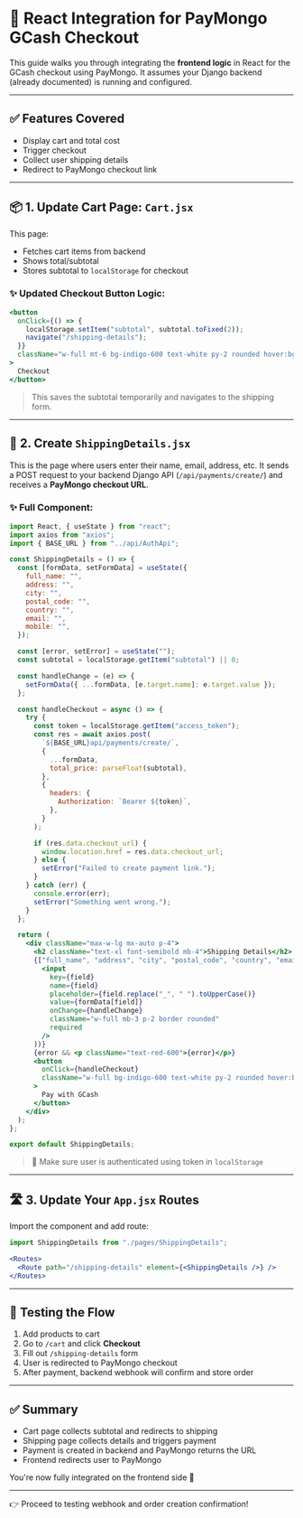 # 🧾 React Integration for PayMongo GCash Checkout

This guide walks you through integrating the **frontend logic** in React for the GCash checkout using PayMongo. It assumes your Django backend (already documented) is running and configured.

---

## ✅ Features Covered

- Display cart and total cost
- Trigger checkout
- Collect user shipping details
- Redirect to PayMongo checkout link

---

## 📦 1. Update Cart Page: `Cart.jsx`

This page:

- Fetches cart items from backend
- Shows total/subtotal
- Stores subtotal to `localStorage` for checkout

### ✨ Updated Checkout Button Logic:

```jsx
<button
  onClick={() => {
    localStorage.setItem("subtotal", subtotal.toFixed(2));
    navigate("/shipping-details");
  }}
  className="w-full mt-6 bg-indigo-600 text-white py-2 rounded hover:bg-indigo-700 text-base font-medium"
>
  Checkout
</button>
```

> This saves the subtotal temporarily and navigates to the shipping form.

---

## 📝 2. Create `ShippingDetails.jsx`

This is the page where users enter their name, email, address, etc. It sends a POST request to your backend Django API (`/api/payments/create/`) and receives a **PayMongo checkout URL**.

### ✨ Full Component:

```jsx
import React, { useState } from "react";
import axios from "axios";
import { BASE_URL } from "../api/AuthApi";

const ShippingDetails = () => {
  const [formData, setFormData] = useState({
    full_name: "",
    address: "",
    city: "",
    postal_code: "",
    country: "",
    email: "",
    mobile: "",
  });

  const [error, setError] = useState("");
  const subtotal = localStorage.getItem("subtotal") || 0;

  const handleChange = (e) => {
    setFormData({ ...formData, [e.target.name]: e.target.value });
  };

  const handleCheckout = async () => {
    try {
      const token = localStorage.getItem("access_token");
      const res = await axios.post(
        `${BASE_URL}api/payments/create/`,
        {
          ...formData,
          total_price: parseFloat(subtotal),
        },
        {
          headers: {
            Authorization: `Bearer ${token}`,
          },
        }
      );

      if (res.data.checkout_url) {
        window.location.href = res.data.checkout_url;
      } else {
        setError("Failed to create payment link.");
      }
    } catch (err) {
      console.error(err);
      setError("Something went wrong.");
    }
  };

  return (
    <div className="max-w-lg mx-auto p-4">
      <h2 className="text-xl font-semibold mb-4">Shipping Details</h2>
      {["full_name", "address", "city", "postal_code", "country", "email", "mobile"].map((field) => (
        <input
          key={field}
          name={field}
          placeholder={field.replace("_", " ").toUpperCase()}
          value={formData[field]}
          onChange={handleChange}
          className="w-full mb-3 p-2 border rounded"
          required
        />
      ))}
      {error && <p className="text-red-600">{error}</p>}
      <button
        onClick={handleCheckout}
        className="w-full bg-indigo-600 text-white py-2 rounded hover:bg-indigo-700"
      >
        Pay with GCash
      </button>
    </div>
  );
};

export default ShippingDetails;
```

> 🔐 Make sure user is authenticated using token in `localStorage`

---

## 🛣 3. Update Your `App.jsx` Routes

Import the component and add route:

```jsx
import ShippingDetails from "./pages/ShippingDetails";

<Routes>
  <Route path="/shipping-details" element={<ShippingDetails />} />
</Routes>
```

---

## 🧪 Testing the Flow

1. Add products to cart
2. Go to `/cart` and click **Checkout**
3. Fill out `/shipping-details` form
4. User is redirected to PayMongo checkout
5. After payment, backend webhook will confirm and store order

---

## ✅ Summary

- Cart page collects subtotal and redirects to shipping
- Shipping page collects details and triggers payment
- Payment is created in backend and PayMongo returns the URL
- Frontend redirects user to PayMongo

You're now fully integrated on the frontend side 🎉

---

👉 Proceed to testing webhook and order creation confirmation!

